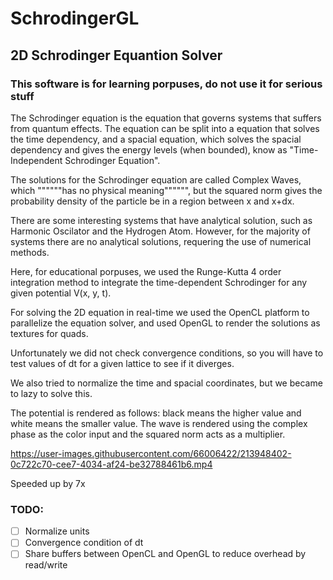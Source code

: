 # SchrodingerGL
## 2D Schrodinger Equantion Solver

### This software is for learning porpuses, do not use it for serious stuff

The Schrodinger equation is the equation that governs systems that suffers from quantum effects.
The equation can be split into a equation that solves the time dependency, and a spacial equation,
which solves the spacial dependency and gives the energy levels (when bounded), know as "Time-Independent Schrodinger
Equation".

The solutions for the Schrodinger equation are called Complex Waves, which """"""has no physical meaning"""""",
but the squared norm gives the probability density of the particle be in a region between x and x+dx.

There are some interesting systems that have analytical solution, such as Harmonic Oscilator and
the Hydrogen Atom. However, for the majority of systems there are no analytical solutions,
requering the use of numerical methods.

Here, for educational porpuses, we used the Runge-Kutta 4 order integration method to
integrate the time-dependent Schrodinger for any given potential V(x, y, t).

For solving the 2D equation in real-time we used the OpenCL platform to parallelize the
equation solver, and used OpenGL to render the solutions as textures for quads.

Unfortunately we did not check convergence conditions, so you will have to test
values of dt for a given lattice to see if it diverges.

We also tried to normalize the time and spacial coordinates, but we became to lazy
to solve this.

The potential is rendered as follows: black means the higher value and white means the smaller value.
The wave is rendered using the complex phase as the color input and the squared norm acts as 
a multiplier.

https://user-images.githubusercontent.com/66006422/213948402-0c722c70-cee7-4034-af24-be32788461b6.mp4

Speeded up by 7x

### TODO:
- [ ] Normalize units
- [ ] Convergence condition of dt
- [ ] Share buffers between OpenCL and OpenGL to reduce overhead by read/write
